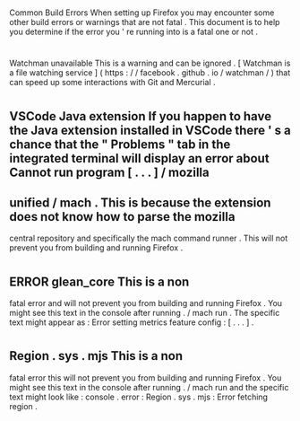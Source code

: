 #
Common
Build
Errors
When
setting
up
Firefox
you
may
encounter
some
other
build
errors
or
warnings
that
are
not
fatal
.
This
document
is
to
help
you
determine
if
the
error
you
'
re
running
into
is
a
fatal
one
or
not
.
#
#
Watchman
unavailable
This
is
a
warning
and
can
be
ignored
.
[
Watchman
is
a
file
watching
service
]
(
https
:
/
/
facebook
.
github
.
io
/
watchman
/
)
that
can
speed
up
some
interactions
with
Git
and
Mercurial
.
#
#
VSCode
Java
extension
If
you
happen
to
have
the
Java
extension
installed
in
VSCode
there
'
s
a
chance
that
the
"
Problems
"
tab
in
the
integrated
terminal
will
display
an
error
about
Cannot
run
program
[
.
.
.
]
/
mozilla
-
unified
/
mach
.
This
is
because
the
extension
does
not
know
how
to
parse
the
mozilla
-
central
repository
and
specifically
the
mach
command
runner
.
This
will
not
prevent
you
from
building
and
running
Firefox
.
#
#
ERROR
glean_core
This
is
a
non
-
fatal
error
and
will
not
prevent
you
from
building
and
running
Firefox
.
You
might
see
this
text
in
the
console
after
running
.
/
mach
run
.
The
specific
text
might
appear
as
:
Error
setting
metrics
feature
config
:
[
.
.
.
]
.
#
#
Region
.
sys
.
mjs
This
is
a
non
-
fatal
error
this
will
not
prevent
you
from
building
and
running
Firefox
.
You
might
see
this
text
in
the
console
after
running
.
/
mach
run
and
the
specific
text
might
look
like
:
console
.
error
:
Region
.
sys
.
mjs
:
Error
fetching
region
.
